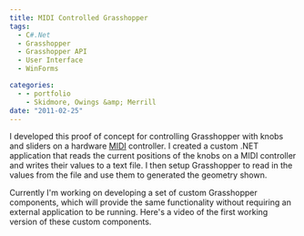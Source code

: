 ```yaml
---
title: MIDI Controlled Grasshopper
tags:
  - C#.Net
  - Grasshopper
  - Grasshopper API
  - User Interface
  - WinForms

categories:
  - - portfolio
    - Skidmore, Owings &amp; Merrill
date: "2011-02-25"
---
```


I developed this proof of concept for controlling Grasshopper with knobs and sliders on a hardware [MIDI](http://en.wikipedia.org/wiki/MIDI) controller. I created a custom .NET application that reads the current positions of the knobs on a MIDI controller and writes their values to a text file. I then setup Grasshopper to read in the values from the file and use them to generated the geometry shown.

Currently I'm working on developing a set of custom Grasshopper components, which will provide the same functionality without requiring an external application to be running. Here's a video of the first working version of these custom components.
